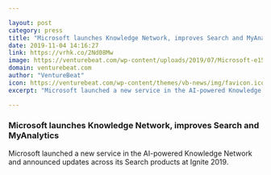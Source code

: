 ```yaml
---

layout: post
category: press
title: "Microsoft launches Knowledge Network, improves Search and MyAnalytics"
date: 2019-11-04 14:16:27
link: https://vrhk.co/2Nd08Mw
image: https://venturebeat.com/wp-content/uploads/2019/07/Microsoft-e1572850220242.jpg?w=1200&strip=all
domain: venturebeat.com
author: "VentureBeat"
icon: https://venturebeat.com/wp-content/themes/vb-news/img/favicon.ico
excerpt: "Microsoft launched a new service in the AI-powered Knowledge Network and announced updates across its Search products at Ignite 2019."

---
```


### Microsoft launches Knowledge Network, improves Search and MyAnalytics

Microsoft launched a new service in the AI-powered Knowledge Network and announced updates across its Search products at Ignite 2019.
